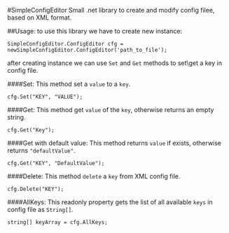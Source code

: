 #SimpleConfigEditor
Small .net library to create and modify config filee, based on XML format.

##Usage:
to use this library we have to create new instance: 

`SimpleConfigEditor.ConfigEditor cfg = newSimpleConfigEditor.ConfigEditor('path_to_file');`

after creating instance we can use `Set` and `Get` methods to set\get a key in config file.

####Set:
This method set a `value` to a `key`.

`cfg.Set("KEY", "VALUE");`

####Get:
This method get `value` of the `key`, otherwise returns an empty string.

`cfg.Get("Key");`

####Get with default value:
This method returns `value` if exists, otherwise returns `"defaultValue"`.

`cfg.Get("KEY", "DefaultValue");`

####Delete:
This method `delete` a `key` from XML config file.

`cfg.Delete("KEY");`

####AllKeys:
This readonly property gets the list of all available `keys`  in config file as `String[]`.

`string[] keyArray = cfg.AllKeys;`
